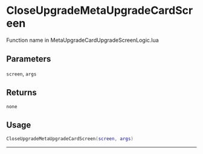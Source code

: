 # CloseUpgradeMetaUpgradeCardScreen
Function name in MetaUpgradeCardUpgradeScreenLogic.lua
## Parameters
`screen`, `args`
## Returns
`none`
## Usage
```lua
CloseUpgradeMetaUpgradeCardScreen(screen, args)
```
---
